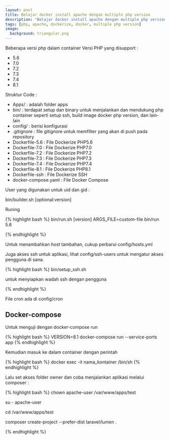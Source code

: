 ```yaml
---
layout: post
title: Belajar docker install apache dengan multiple php version
description: "Belajar docker install apache dengan multiple php version"
tags: [php, apache, dockerize, docker, multiple php version]
image:
  background: triangular.png
---
```

Beberapa versi php dalam container 
Versi PHP yang disupport : 
- 5.6
- 7.0
- 7.2
- 7.3
- 7.4
- 8.1

Struktur Code : 
- Apps/ : adalah folder apps 
- bin/ : terdapat setup dan binary untuk menjalankan dan mendukung php container seperti setup ssh, build image docker php version, dan lain-lain
- config/ : berisi konfigurasi
- .gitignore : file gitignore untuk memfilter yang akan di push pada repository
- Dockerfile-5.6 : File Dockerize PHP5.6
- Dockerfile-7.0 : File Dockerize PHP7.0
- Dockerfile-7.2 : File Dockerize PHP7.2
- Dockerfile-7.3 : File Dockerize PHP7.3
- Dockerfile-7.4 : File Dockerize PHP7.4
- Dockerfile-8.1 : File Dockerize PHP8.1
- Dockerfile-ssh : File Dockerize SSH
- docker-compose.yaml : File Docker Compose 

User yang digunakan untuk uid dan gid :

bin/builder.sh [optional:version]

Runing

{% highlight bash %} 
bin/run.sh [version]
ARGS_FILE=custom-file bin/run 5.6

{% endhighlight %}

Untuk menambahkan host tambahan, cukup perbarui config/hosts.yml

Juga akses ssh untuk aplikasi, lihat config/ssh-users untuk mengatur akses pengguna di sana.

{% highlight bash %} 
bin/setup_ssh.sh

untuk menyiapkan wadah ssh dengan pengguna

{% endhighlight %}

File cron ada di config/cron 

## Docker-compose
Untuk menguji dengan docker-compose run

{% highlight bash %} 
VERSION=8.1 docker-compose run --service-ports app
{% endhighlight %}

Kemudian masuk ke dalam container dengan perintah 

{% highlight bash %} 
docker exec -it nama_kontainer /bin/sh
{% endhighlight %}

Lalu set akses folder owner dan coba menjalankan aplikasi melalui composer :

{% highlight bash %} 
chown apache-user /var/www/apps/test

su - apache-user

cd /var/www/apps/test

composer create-project --prefer-dist laravel/lumen .

{% endhighlight %}
